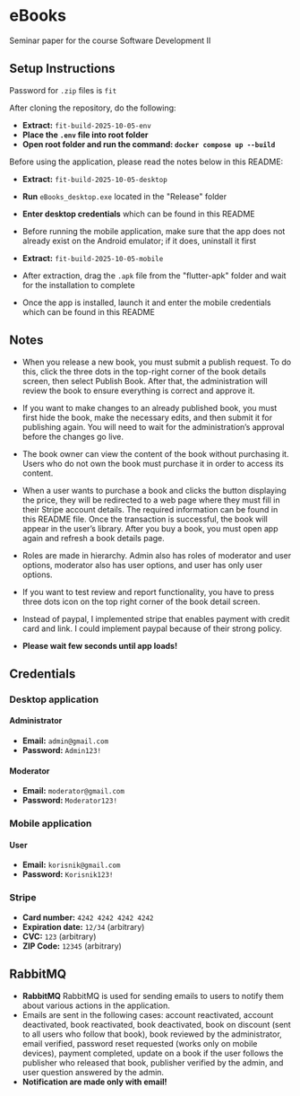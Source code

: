 # eBooks

Seminar paper for the course Software Development II

## Setup Instructions

Password for `.zip` files is `fit`

After cloning the repository, do the following:

- **Extract:** `fit-build-2025-10-05-env`
- **Place the `.env` file into root folder**
- **Open root folder and run the command: `docker compose up --build`**

Before using the application, please read the notes below in this README:

- **Extract:** `fit-build-2025-10-05-desktop`
- **Run** `eBooks_desktop.exe` located in the "Release" folder
- **Enter desktop credentials** which can be found in this README

- Before running the mobile application, make sure that the app does not already exist on the Android emulator; if it does, uninstall it first
- **Extract:** `fit-build-2025-10-05-mobile`
- After extraction, drag the `.apk` file from the "flutter-apk" folder and wait for the installation to complete
- Once the app is installed, launch it and enter the mobile credentials which can be found in this README

## Notes

- When you release a new book, you must submit a publish request. To do this, click the three dots in the top-right corner of the book details screen, then select Publish Book. After that, the administration will review the book to ensure everything is correct and approve it.

- If you want to make changes to an already published book, you must first hide the book, make the necessary edits, and then submit it for publishing again. You will need to wait for the administration’s approval before the changes go live.

- The book owner can view the content of the book without purchasing it. Users who do not own the book must purchase it in order to access its content.

- When a user wants to purchase a book and clicks the button displaying the price, they will be redirected to a web page where they must fill in their Stripe account details. The required information can be found in this README file. Once the transaction is successful, the book will appear in the user’s library. After you buy a book, you must open app again and refresh a book details page.

- Roles are made in hierarchy. Admin also has roles of moderator and user options, moderator also has user options, and user has only user options.

- If you want to test review and report functionality, you have to press three dots icon on the top right corner of the book detail screen.

- Instead of paypal, I implemented stripe that enables payment with credit card and link. I could implement paypal because of their strong policy.

- **Please wait few seconds until app loads!**

## Credentials

### Desktop application

#### Administrator

- **Email:** `admin@gmail.com`
- **Password:** `Admin123!`

#### Moderator

- **Email:** `moderator@gmail.com`
- **Password:** `Moderator123!`

### Mobile application

#### User

- **Email:** `korisnik@gmail.com`
- **Password:** `Korisnik123!`

### Stripe

- **Card number:** `4242 4242 4242 4242`
- **Expiration date:** `12/34` (arbitrary)
- **CVC:** `123` (arbitrary)
- **ZIP Code:** `12345` (arbitrary)

## RabbitMQ

- **RabbitMQ** RabbitMQ is used for sending emails to users to notify them about various actions in the application.
- Emails are sent in the following cases: account reactivated, account deactivated, book reactivated, book deactivated, book on discount (sent to all users who follow that book), book reviewed by the administrator, email verified, password reset requested (works only on mobile devices), payment completed, update on a book if the user follows the publisher who released that book, publisher verified by the admin, and user question answered by the admin.
- **Notification are made only with email!**
